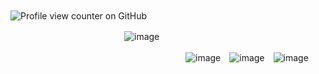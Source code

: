 　　　　　　　　　　　　　　　　　　　　　　　　　　![Profile view counter on GitHub](https://komarev.com/ghpvc/?username=batsoda)

　　　　　　　　　　　　　![image](https://github.com/user-attachments/assets/886bbedf-2861-4601-a52c-d1a82930db39)

　　　　　　　　　　　　　　　　　　　　![image](https://github.com/user-attachments/assets/23eb7a88-9773-4a4f-93bd-406cf5b8a1a1)　![image](https://github.com/user-attachments/assets/90cb829f-f77f-4637-8bd7-a92dcfd21d14)　![image](https://github.com/user-attachments/assets/6030af6c-2bb9-4582-9a37-d722e0456a72)
